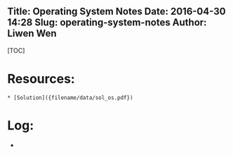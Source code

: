 Title: Operating System Notes
Date: 2016-04-30 14:28
Slug: operating-system-notes
Author: Liwen Wen
---

[TOC]

# Resources:

    * [Solution]({filename/data/sol_os.pdf})
# Log:

   *
